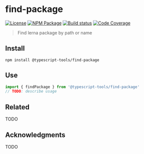 # find-package

[![License][]](https://opensource.org/licenses/ISC)
[![NPM Package][]](https://npmjs.org/package/@typescript-tools/find-package)
[![Build status][]](https://travis-ci.org/typescript-tools/find-package)
[![Code Coverage][]](https://codecov.io/gh/typescript-tools/find-package)

[license]: https://img.shields.io/badge/License-ISC-blue.svg
[npm package]: https://img.shields.io/npm/v/@typescript-tools/find-package.svg
[build status]: https://travis-ci.org/typescript-tools/find-package.svg?branch=master
[code coverage]: https://codecov.io/gh/typescript-tools/find-package/branch/master/graph/badge.svg

> Find lerna package by path or name

## Install

```shell
npm install @typescript-tools/find-package
```

## Use

```typescript
import { findPackage } from '@typescript-tools/find-package'
// TODO: describe usage
```

## Related

TODO

## Acknowledgments

TODO
